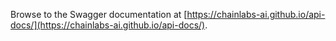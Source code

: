 Browse to the Swagger documentation at [https://chainlabs-ai.github.io/api-docs/](https://chainlabs-ai.github.io/api-docs/).
